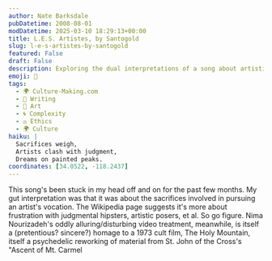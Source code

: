 ```yaml
---
author: Nate Barksdale
pubDatetime: 2008-08-01
modDatetime: 2025-03-10 18:29:13+00:00
title: L.E.S. Artistes, by Santogold
slug: l-e-s-artistes-by-santogold
featured: False
draft: False
description: Exploring the dual interpretations of a song about artistic sacrifice and frustration with superficiality.
emoji: 🎨
tags:
  - 🌍 Culture-Making.com
  - 📝 Writing
  - 🎨 Art
  - 🌀 Complexity
  - ⚖️ Ethics
  - 🌍 Culture
haiku: |
  Sacrifices weigh,  
  Artists clash with judgment,  
  Dreams on painted peaks.
coordinates: [34.0522, -118.2437]
---
```


This song's been stuck in my head off and on for the past few months. My gut interpretation was that it was about the sacrifices involved in pursuing an artist's vocation. The Wikipedia page suggests it's more about frustration with judgmental hipsters, artistic posers, et al. So go figure. Nima Nourizadeh's oddly alluring/disturbing video treatment, meanwhile, is itself a (pretentious? sincere?) homage to a 1973 cult film, The Holy Mountain, itself a psychedelic reworking of material from St. John of the Cross's "Ascent of Mt. Carmel
